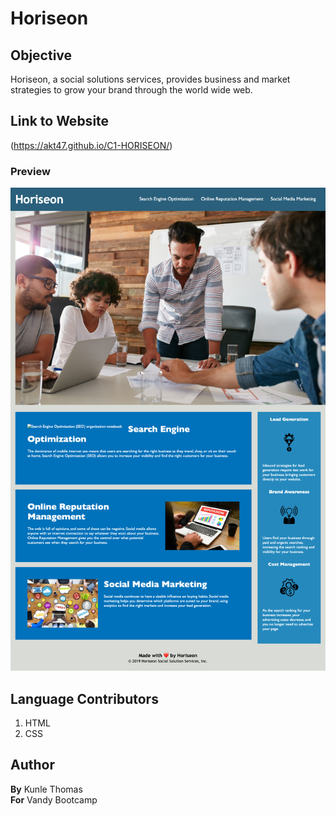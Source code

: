 # Horiseon 

## Objective
Horiseon, a social solutions services, provides business and market strategies to grow your brand through the world wide web. 

## Link to Website 

(https://akt47.github.io/C1-HORISEON/)

### Preview
![challenge 1 quick look](./assets/images/Horiseon.png)

## Language Contributors
1. HTML
2. CSS

## Author
**By** Kunle Thomas </br>
**For** Vandy Bootcamp